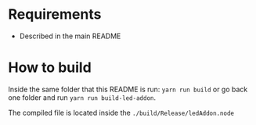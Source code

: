 # Requirements

-   Described in the main README

# How to build

Inside the same folder that this README is run: `yarn run build` or go back one folder and run `yarn run build-led-addon`.

The compiled file is located inside the `./build/Release/ledAddon.node`

